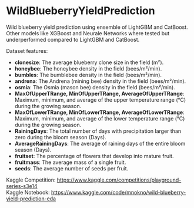 # WildBlueberryYieldPrediction
Wild blueberry yield prediction using ensemble of LightGBM and CatBoost. Other models like XGBoost and Neurale Networks where tested but underperformed compared to LightGBM and CatBoost.

Dataset features:
- **clonesize**: The average blueberry clone size in the field (m²).
- **honeybee**: The honeybee density in the field (bees/m²/min).
- **bumbles**: The bumblebee density in the field (bees/m²/min).
- **andrena**: The Andrena (mining bee) density in the field (bees/m²/min).
- **osmia**: The Osmia (mason bee) density in the field (bees/m²/min).
- **MaxOfUpperTRange, MinOfUpperTRange, AverageOfUpperTRange**: Maximum, minimum, and average of the upper temperature range (℃) during the growing season.
- **MaxOfLowerTRange, MinOfLowerTRange, AverageOfLowerTRange**: Maximum, minimum, and average of the lower temperature range (℃) during the growing season.
- **RainingDays**: The total number of days with precipitation larger than zero during the bloom season (Days).
- **AverageRainingDays**: The average of raining days of the entire bloom season (Days).
- **fruitset**: The percentage of flowers that develop into mature fruit.
- **fruitmass**: The average mass of a single fruit.
- **seeds**: The average number of seeds per fruit.

Kaggle Competition: https://www.kaggle.com/competitions/playground-series-s3e14  
Kaggle Notebook: https://www.kaggle.com/code/mnokno/wild-blueberry-yield-prediction-eda  